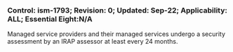 ### Control: ism-1793; Revision: 0; Updated: Sep-22; Applicability: ALL; Essential Eight:N/A
<p>Managed service providers and their managed services undergo a security assessment by an IRAP assessor at least every 24 months.</p>